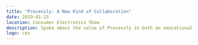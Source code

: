 ```yaml
---
title: "Processly: A New Kind of Collaboration"
date: 2019-01-15
location: Consumer Electronics Show
description: Spoke about the value of Processly in both an educational and corporate setting bringing distributed teams together through the use of Processly’s online whiteboard, Sandbox.
logo: ces
---
```

